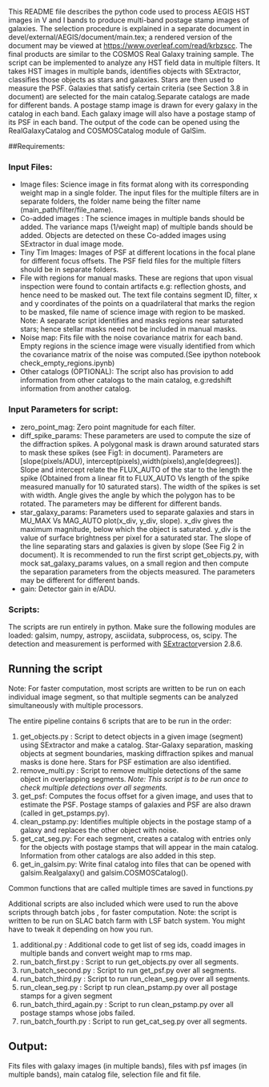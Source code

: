 This README file describes the python code used to process AEGIS HST images in V and I bands to produce multi-band postage stamp images of galaxies. The selection procedure is explained in a separate document in devel/external/AEGIS/document/main.tex; a rendered version of the document may be viewed at https://www.overleaf.com/read/krbzscc. 
The final products are similar to the COSMOS Real Galaxy training sample.
The script can be implemented to analyze any HST field data in multiple filters. It takes HST images in multiple bands, identifies objects with SExtractor, classifies those objects as stars and galaxies. Stars are then used to measure the PSF. Galaxies that satisfy certain criteria (see Section 3.8 in document) are selected for the main catalog.Separate catalogs are made for different bands. A postage stamp image is drawn for every galaxy in the catalog in each band. Each galaxy image will also have a postage stamp of its PSF in each band. The output of the code can be opened using the RealGalaxyCatalog and COSMOSCatalog module of GalSim.

##Requirements:
### Input Files:
* Image files: Science image in fits format along with its corresponding weight map in a single folder. The input files for the multiple filters are in separate folders, the folder name being the filter name (main_path/filter/file_name).
* Co-added images : The science images in multiple bands should be added. The variance maps (1/weight map) of multiple bands should be added. Objects are detected on these Co-added images using SExtractor in dual image mode.  
* Tiny Tim Images: Images of PSF at different locations in the focal plane for different focus offsets. The PSF field files for the multiple filters should be in  separate folders.
* File with regions for manual masks. These are regions that upon visual inspection were found to contain artifacts e.g: reflection ghosts, and hence need to be masked out. The text file contains segment ID, filter, x and y coordinates of the points on a quadrilateral that marks the region to be masked, file name of science image with region to be masked. Note: A separate script identifies and masks regions near saturated stars; hence stellar masks need not be included in manual masks.
* Noise map: Fits file with the noise covariance matrix for each band. Empty regions in the science image were visually identified from which the covariance matrix of the noise was computed.(See ipython notebook check_empty_regions.ipynb)
* Other catalogs (OPTIONAL): The script also has provision to add information from other catalogs to the main catalog, e.g:redshift information from another catalog.

### Input Parameters for script:
* zero_point_mag: Zero point magnitude for each filter.
* diff_spike_params: These parameters are used to compute the size of the diffraction spikes. A polygonal mask is drawn around saturated stars to mask these spikes (see Fig1: in document).  Parameters are [slope(pixels/ADU), intercept(pixels),width(pixels),angle(degrees)]. Slope and intercept relate the FLUX_AUTO of the star to the length the spike (Obtained from a linear fit to FLUX_AUTO Vs length of the spike measured manually for 10 saturated stars). The width of the spikes is set with width. Angle gives the angle by which the polygon has to be rotated. The parameters may be different for different bands. 
* star_galaxy_params: Parameters used to separate galaxies and stars in MU_MAX Vs MAG_AUTO plot(x_div, y_div, slope). x_div gives the maximum magnitude, below which the object is saturated. y_div is the value of surface brightness per pixel for a saturated star. The slope of the line separating stars and galaxies is given by slope (See Fig 2 in document). It is recommended to run the first script get_objects.py, with mock sat_galaxy_params values, on a small region and then compute the separation parameters from the objects measured. The parameters may be different for different bands.
* gain: Detector gain in e/ADU. 

### Scripts: 
The scripts are run entirely in python. Make sure the following modules are loaded:
galsim, numpy, astropy, asciidata, subprocess, os, scipy.
The detection and measurement is performed with [SExtractor](http://www.astromatic.net/software/sextractor)version 2.8.6.

## Running the script
Note: For faster computation, most scripts are written to be run on each individual image segment, so that multiple segments can be analyzed simultaneously with multiple processors.

The entire pipeline contains 6 scripts that are to be run in the order:

1. get_objects.py : Script to detect objects in a given image (segment) using SExtractor and make a catalog. Star-Galaxy separation, masking objects at segment boundaries, masking diffraction spikes and manual masks is done here. Stars for PSF estimation are also identified. 
2. remove_multi.py : Script to remove multiple detections of the same object in overlapping segments. *Note: This script is to be run once to check multiple detections over all segments.*
3. get_psf: Computes the focus offset for a given image, and uses that to estimate the PSF. Postage stamps of galaxies and PSF  are also drawn (called in get_pstamps.py).
4. clean_pstamp.py: Identifies multiple objects in the postage stamp of a galaxy and replaces the other object with noise.  
5. get_cat_seg.py: For each segment, creates a catalog with entries only for the objects with postage stamps that will appear in the main catalog. Information from other catalogs are also added in this step.
6. get_in_galsim.py: Write final catalog into files that can be opened with galsim.Realgalaxy() and galsim.COSMOSCatalog().

Common functions that are called multiple times are saved in functions.py

 Additional scripts are also included which were used to run the above scripts through batch jobs , for faster computation. Note: the script is written to be run on SLAC batch farm with LSF batch system. You might have to tweak it depending on how you run.

 1. additional.py : Additional code to get list of seg ids, coadd images in multiple bands and convert weight map to rms map.
 2. run_batch_first.py : Script to run get_objects.py over all segments.
 3. run_batch_second.py : Script to run get_psf.py over all segments.
 4. run_batch_third.py : Script to run run_clean_seg.py  over all segments.
 5. run_clean_seg.py : Script tp run clean_pstamp.py over all postage stamps for a given segment
 6. run_batch_third_again.py : Script to run clean_pstamp.py over all postage stamps whose jobs failed.
 7. run_batch_fourth.py : Script to run get_cat_seg.py  over all segments.




## Output:
Fits files with galaxy images (in multiple bands), files with psf images (in 
multiple bands), main catalog file, selection file and fit file.
